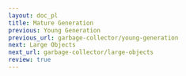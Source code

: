 ```yaml
---
layout: doc_pl
title: Mature Generation
previous: Young Generation
previous_url: garbage-collector/young-generation
next: Large Objects
next_url: garbage-collector/large-objects
review: true
---
```

